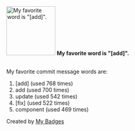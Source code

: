 <img src="https://my-badges.github.io/my-badges/favorite-word.png" alt="My favorite word is &quot;[add]&quot;." title="My favorite word is &quot;[add]&quot;." width="128">
<strong>My favorite word is &quot;[add]&quot;.</strong>
<br><br>

My favorite commit message words are:

1. [add] (used 768 times)
2. add (used 700 times)
3. update (used 542 times)
4. [fix] (used 522 times)
5. component (used 469 times)


Created by <a href="https://github.com/my-badges/my-badges">My Badges</a>